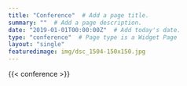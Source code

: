 ```yaml
---
title: "Conference"  # Add a page title.
summary: ""  # Add a page description.
date: "2019-01-01T00:00:00Z"  # Add today's date.
type: "conference"  # Page type is a Widget Page
layout: "single"
featuredimage: img/dsc_1504-150x150.jpg
---
```


{{< conference >}}